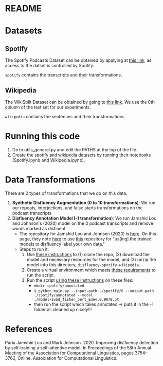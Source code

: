 # README

# Datasets

## Spotify
The Spotify Podcasts Dataset can be obtained by applying at [this link](https://podcastsdataset.byspotify.com/), as access to the datset is controlled by Spotify. 

`spotify` contains the transcripts and their transformations.

## Wikipedia
The WikiSplit Dataset can be obtained by going to [this link](https://github.com/google-research-datasets/wiki-split). We use the 0th column of the test set for our experiments.

`wikipedia` contains the sentences and their transformations.

# Running this code
1. Go to utils_general.py and edit the PATHS at the top of the file. 
2. Create the spotify and wikipedia datasets by running their notebooks (Spotify.ipynb and Wikipedia.ipynb).

# Data Transformations

There are 2 types of transformations that we do on this data: 
1. **Synthetic Disfluency Augmentation (0 to 10 transformations)**: We run our repeats, interjections, and false starts transformations on the podcast transcripts.
2. **Disfluency Annotation Model (-1 transformation)**: We run Jamshid Lou and Johnson's (2020) model on the 0 podcast transcripts and remove words marked as disfluent. 
    * The repository for Jamshid Lou and Johnson (2020) is [here](https://github.com/pariajm/joint-disfluency-detector-and-parser). On this page, they note [here](https://github.com/pariajm/joint-disfluency-detector-and-parser#using-the-trained-models-for-disfluency-tagging) to use [this](https://github.com/pariajm/english-fisher-annotations) repository for "us\[ing\] the trained models to disfluency label your own data."
    * Steps to run it: 
        1. Use [these instructions](https://github.com/pariajm/english-fisher-annotations#using-the-model-to-annotate-fisher) to (1) clone the repo, (2) download the model and necessary resources for the model, and (3) unzip the model into this directory, `disfluency-spotify-wikipedia`.
        2. Create a virtual environment which meets [these requirements](https://github.com/pariajm/english-fisher-annotations#software-requirements) to run the script.
        3. Run the script [using these instructions](https://github.com/pariajm/english-fisher-annotations#using-the-model-to-annotate-fisher) on these files:
            * `mkdir spotify/annotated`
            * `$ python main.py --input-path ./spotify/0 --output-path ./spotify/annotated --model ./model/swbd_fisher_bert_Edev.0.9078.pt`
            * then run the script which takes annotated -> puts it in the -1 folder all cleaned up nicely!!!


# References
Paria Jamshid Lou and Mark Johnson. 2020. Improving disfluency detection by self-training a self-attentive model. In Proceedings of the 58th Annual Meeting of the Association for Computational Linguistics, pages 3754–3763, Online. Association for Computational Linguistics.
